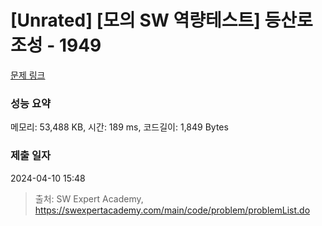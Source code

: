 # [Unrated] [모의 SW 역량테스트] 등산로 조성 - 1949 

[문제 링크](https://swexpertacademy.com/main/code/problem/problemDetail.do?contestProbId=AV5PoOKKAPIDFAUq) 

### 성능 요약

메모리: 53,488 KB, 시간: 189 ms, 코드길이: 1,849 Bytes

### 제출 일자

2024-04-10 15:48



> 출처: SW Expert Academy, https://swexpertacademy.com/main/code/problem/problemList.do